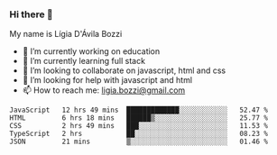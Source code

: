 ### Hi there 👋

My name is Lígia D'Ávila Bozzi

- 🔭 I’m currently working on education
- 🌱 I’m currently learning full stack
- 👯 I’m looking to collaborate on javascript, html and css
- 🤔 I’m looking for help with javascript and html
- 📫 How to reach me: ligia.bozzi@gmail.com

<!--START_SECTION:waka-->
```text
JavaScript   12 hrs 49 mins  █████████████░░░░░░░░░░░░   52.47 % 
HTML         6 hrs 18 mins   ██████▒░░░░░░░░░░░░░░░░░░   25.77 % 
CSS          2 hrs 49 mins   ███░░░░░░░░░░░░░░░░░░░░░░   11.53 % 
TypeScript   2 hrs           ██░░░░░░░░░░░░░░░░░░░░░░░   08.23 % 
JSON         21 mins         ▒░░░░░░░░░░░░░░░░░░░░░░░░   01.46 % 
```
<!--END_SECTION:waka-->

<!--
**ligiadavilabozzi/ligiadavilabozzi** is a ✨ _special_ ✨ repository because its `README.md` (this file) appears on your GitHub profile.
-->


